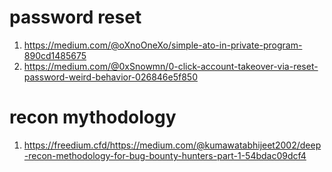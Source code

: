  # password reset

 1. https://medium.com/@oXnoOneXo/simple-ato-in-private-program-890cd1485675
 2. https://medium.com/@0xSnowmn/0-click-account-takeover-via-reset-password-weird-behavior-026846e5f850






 # recon mythodology
 1. https://freedium.cfd/https://medium.com/@kumawatabhijeet2002/deep-recon-methodology-for-bug-bounty-hunters-part-1-54bdac09dcf4
